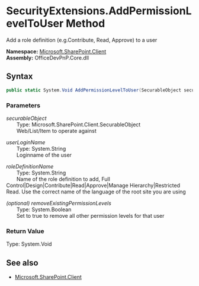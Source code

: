 # SecurityExtensions.AddPermissionLevelToUser Method  
Add a role definition (e.g.Contribute, Read, Approve) to a user  

**Namespace:** [Microsoft.SharePoint.Client](Microsoft.SharePoint.Client.md)  
**Assembly:** OfficeDevPnP.Core.dll  
## Syntax
```C#
public static System.Void AddPermissionLevelToUser(SecurableObject securableObject, String userLoginName, String roleDefinitionName, Boolean removeExistingPermissionLevels)
```
### Parameters
*securableObject*  
&emsp;&emsp;Type: Microsoft.SharePoint.Client.SecurableObject  
&emsp;&emsp;Web/List/Item to operate against  
  
*userLoginName*  
&emsp;&emsp;Type: System.String  
&emsp;&emsp;Loginname of the user  
  
*roleDefinitionName*  
&emsp;&emsp;Type: System.String  
&emsp;&emsp;Name of the role definition to add, Full Control|Design|Contribute|Read|Approve|Manage Hierarchy|Restricted Read. Use the correct name of the language of the root site you are using  
  
*(optional) removeExistingPermissionLevels*  
&emsp;&emsp;Type: System.Boolean  
&emsp;&emsp;Set to true to remove all other permission levels for that user  
  
### Return Value
Type: System.Void  

## See also
- [Microsoft.SharePoint.Client](Microsoft.SharePoint.Client.md)
